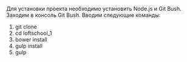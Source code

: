 Для установки проекта необходимо установить Node.js и Git Bush. Заходим в консоль Git Bush. Вводим следующие команды:
1. git clone
2. cd loftschool_1
3. bower install
4. gulp install
5. gulp